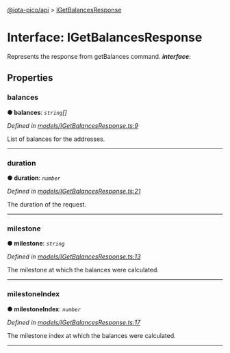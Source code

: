 [@iota-pico/api](../README.md) > [IGetBalancesResponse](../interfaces/igetbalancesresponse.md)



# Interface: IGetBalancesResponse


Represents the response from getBalances command.
*__interface__*: 



## Properties
<a id="balances"></a>

###  balances

**●  balances**:  *`string`[]* 

*Defined in [models/IGetBalancesResponse.ts:9](https://github.com/iotaeco/iota-pico-api/blob/bd84cdd/src/models/IGetBalancesResponse.ts#L9)*



List of balances for the addresses.




___

<a id="duration"></a>

###  duration

**●  duration**:  *`number`* 

*Defined in [models/IGetBalancesResponse.ts:21](https://github.com/iotaeco/iota-pico-api/blob/bd84cdd/src/models/IGetBalancesResponse.ts#L21)*



The duration of the request.




___

<a id="milestone"></a>

###  milestone

**●  milestone**:  *`string`* 

*Defined in [models/IGetBalancesResponse.ts:13](https://github.com/iotaeco/iota-pico-api/blob/bd84cdd/src/models/IGetBalancesResponse.ts#L13)*



The milestone at which the balances were calculated.




___

<a id="milestoneindex"></a>

###  milestoneIndex

**●  milestoneIndex**:  *`number`* 

*Defined in [models/IGetBalancesResponse.ts:17](https://github.com/iotaeco/iota-pico-api/blob/bd84cdd/src/models/IGetBalancesResponse.ts#L17)*



The milestone index at which the balances were calculated.




___


